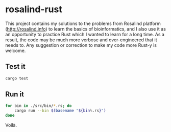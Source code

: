 
# rosalind-rust

This project contains my solutions to the problems from Rosalind platform (http://rosalind.info) to learn the basics of bioinformatics, and I also use it as an opportunity to practice Rust which I wanted to learn for a long time. As a result, the code may be much more verbose and over-engineered that it needs to. Any suggestion or correction to make my code more Rust-y is welcome.

## Test it

```bash
cargo test
```

## Run it

```bash
for bin in ./src/bin/*.rs; do
	cargo run --bin $(basename "${bin%.rs}")
done
```

Voilà.
